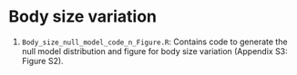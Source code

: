# Body size variation
1. `Body_size_null_model_code_n_Figure.R`: Contains code to generate the null model distribution and figure for body size variation (Appendix S3: Figure S2).

   
